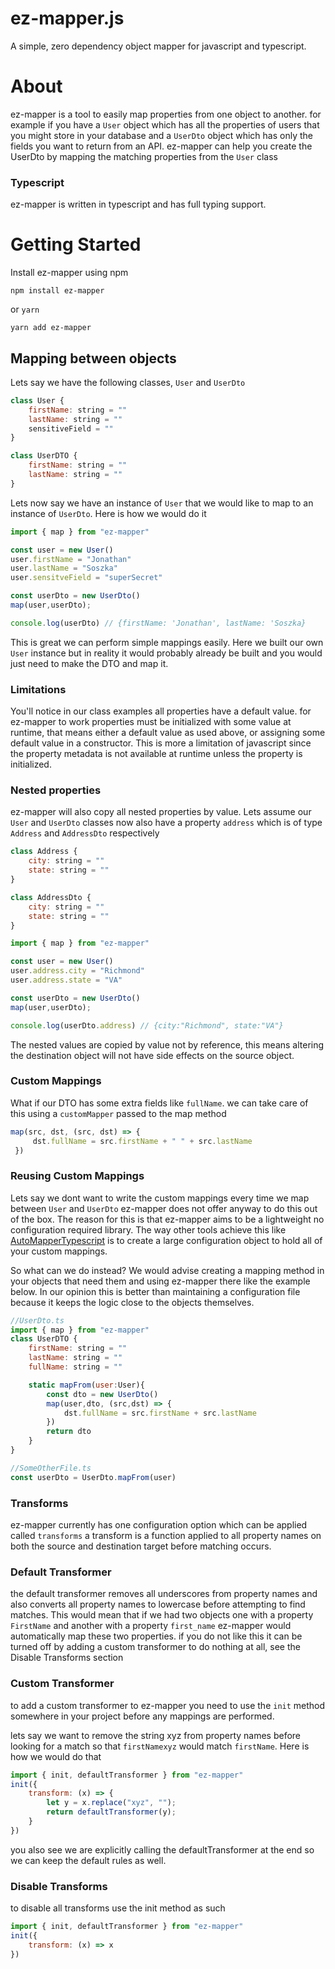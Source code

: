 # ez-mapper.js

A simple, zero dependency object mapper for javascript and typescript.

# About
ez-mapper is a tool to easily map properties from one object to another. for example if you have a `User` object which has all the properties of users that you might store in your database and a `UserDto` object which has only the fields you want to return from an API. ez-mapper can help you create the UserDto by mapping the matching properties from the `User` class

### Typescript
ez-mapper is written in typescript and has full typing support.


# Getting Started
Install ez-mapper using npm

```npm install ez-mapper```

or `yarn`

```yarn add ez-mapper```

## Mapping between objects

Lets say we have the following classes, `User` and `UserDto` 

```js
class User {
    firstName: string = ""
    lastName: string = ""
    sensitiveField = ""
}

class UserDTO {
    firstName: string = ""
    lastName: string = ""
}
```

Lets now say we have an instance of `User` that we would like to map to an instance of `UserDto`. Here is how we would do it

```js
import { map } from "ez-mapper"

const user = new User()
user.firstName = "Jonathan"
user.lastName = "Soszka"
user.sensitveField = "superSecret"

const userDto = new UserDto()
map(user,userDto);

console.log(userDto) // {firstName: 'Jonathan', lastName: 'Soszka}
```

This is great we can perform simple mappings easily. Here we built our own `User` instance but in reality it would probably already be built and you would just need to make the DTO and map it.

### Limitations
You'll notice in our class examples all properties have a default value. for ez-mapper to work properties must be initialized with some value at runtime, that means either a default value as used above, or assigning some default value in a constructor. This is more a limitation of javascript since the property metadata is not available at runtime unless the property is initialized.

### Nested properties
ez-mapper will also copy all nested properties by value. Lets assume our `User` and `UserDto` classes now also have a property `address` which is of type `Address` and `AddressDto` respectively
```js
class Address {
    city: string = ""
    state: string = ""
}

class AddressDto {
    city: string = ""
    state: string = ""
}
```
```js
import { map } from "ez-mapper"

const user = new User()
user.address.city = "Richmond"
user.address.state = "VA"

const userDto = new UserDto()
map(user,userDto);

console.log(userDto.address) // {city:"Richmond", state:"VA"}

```
The nested values are copied by value not by reference, this means altering the destination object will not have side effects on the source object.

### Custom Mappings
What if our DTO has some extra fields like `fullName`. we can take care of this using a `customMapper` passed to the map method


```js
map(src, dst, (src, dst) => {
     dst.fullName = src.firstName + " " + src.lastName
 })

```

### Reusing Custom Mappings
Lets say we dont want to write the custom mappings every time we map between `User` and `UserDto` ez-mapper does not offer anyway to do this out of the box. The reason for this is that ez-mapper aims to be a lightweight no configuration required library. The way other tools achieve this like [AutoMapperTypescript](https://automapperts.netlify.app/) is to create a large configuration object to hold all of your custom mappings.

So what can we do instead? We would advise creating a mapping method in your objects that need them and using ez-mapper there like the example below. In our opinion this is better than maintaining a configuration file because it keeps the logic close to the objects themselves.

```js
//UserDto.ts
import { map } from "ez-mapper"
class UserDTO {
    firstName: string = ""
    lastName: string = ""
    fullName: string = ""

    static mapFrom(user:User){
        const dto = new UserDto()
        map(user,dto, (src,dst) => {
            dst.fullName = src.firstName + src.lastName
        })
        return dto
    }
}

//SomeOtherFile.ts
const userDto = UserDto.mapFrom(user)
```



### Transforms
ez-mapper currently has one configuration option which can be applied called `transforms` a transform is a function applied to all property names on both the source and destination target before matching occurs.

### Default Transformer
the default transformer removes all underscores from property names and also converts all property names to lowercase before attempting to find matches. This would mean that if we had two objects one with a property `FirstName` and another with a property `first_name` ez-mapper would automatically map these two properties. if you do not like this it can be turned off by adding a custom transformer to do nothing at all, see the Disable Transforms section

### Custom Transformer
to add a custom transformer to ez-mapper you need to use the `init` method somewhere in your project before any mappings are performed.

lets say we want to remove the string xyz from property names before looking for a match so that `firstNamexyz` would match `firstName`. Here is how we would do that


```js
import { init, defaultTransformer } from "ez-mapper"
init({
    transform: (x) => {
        let y = x.replace("xyz", "");
        return defaultTransformer(y);
    }
})
```

you also see we are explicitly calling the defaultTransformer at the end so we can keep the default rules as well.


### Disable Transforms
to disable all transforms use the init method as such

```js
import { init, defaultTransformer } from "ez-mapper"
init({
    transform: (x) => x
})
```



